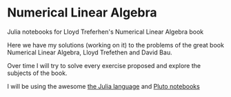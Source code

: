 # Numerical Linear Algebra
Julia notebooks for Lloyd Treferhen's Numerical Linear Algebra book

Here we have my solutions (working on it) to the problems of the great book Numerical Linear Algebra, Lloyd Trefethen and David Bau.

Over time I will try to solve every exercise proposed and explore the subjects of the book.

I will be using the awesome [the Julia language](https://julialang.org) and [Pluto notebooks](https://plutojl.org/)

